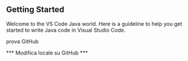 ## Getting Started

Welcome to the VS Code Java world. Here is a guideline to help you get started to write Java code in Visual Studio Code.

prova GitHub

*** Modifica locale su GitHub ***
